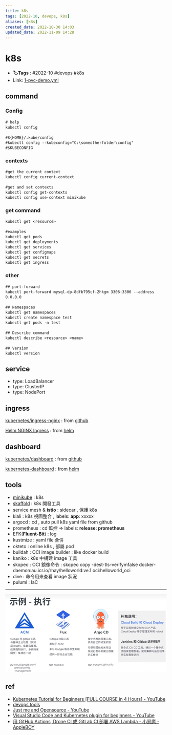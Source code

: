 ```yaml
---
title: k8s
tags: [2022-10, devops, k8s]
aliases: [k8s]
created_date: 2022-10-30 14:03
updated_date: 2022-11-09 14:28
---
```


# k8s

- **🏷️Tags** :   #2022-10 #devops  #k8s 
- Link: [1-pvc-demo.yml](https://raw.githubusercontent.com/yudady/yudady.github.io/main/devops-k8s/k8s-learning/07.pv-pvc/1-pvc-demo.yml)

## command

### Config

```
# help
kubectl config 

#${HOME}/.kube/config
#kubectl config --kubeconfig="C:\someotherfolder\config"
#$KUBECONFIG
```

### contexts

```shell
#get the current context
kubectl config current-context

#get and set contexts
kubectl config get-contexts
kubectl config use-context minikube
```

### get command

```
kubectl get <resource>

#examples
kubectl get pods
kubectl get deployments
kubectl get services
kubectl get configmaps
kubectl get secrets
kubectl get ingress
```

### other

```
## port-forward
kubectl port-forward mysql-dp-8dfb795cf-2hkgm 3306:3306 --address 0.0.0.0

## Namespaces
kubectl get namespaces
kubectl create namespace test
kubectl get pods -n test

## Describe command
kubectl describe <resource> <name>

## Version
kubectl version
```

## service

- type: LoadBalancer  
- type: ClusterIP  
- type: NodePort

## ingress

[kubernetes/ingress-nginx](https://github.com/kubernetes/ingress-nginx) : from [github](../github/000-MOC-GitHub.md)

[Helm NGINX Ingress](https://docs.nginx.com/nginx-ingress-controller/installation/installation-with-helm/) : from [helm](helm.md)

## dashboard

[kubernetes/dashboard](https://github.com/kubernetes/dashboard) : from [github](../github/000-MOC-GitHub.md)

[kubernetes-dashboard](https://artifacthub.io/packages/helm/k8s-dashboard/kubernetes-dashboard) : from [helm](helm.md)

## tools

- [minikube](minikube.md) : k8s
- [skaffold](../skaffold.md) : k8s 開發工具
- service mesh & **istio** : sidecar , 保護 k8s
- kiali :  k8s 視圖整合 , labels:  **app**: xxxxx
- argocd :  cd , auto pull k8s yaml file from github 
- prometheus : cd 監控  =>  labels:  **release: prometheus**
- EFK(**Fluent-Bit**) : log
- kustmize : yaml file 合併
- okteto : online k8s , 部屬 pod
- buildah :  OCI image builder : like docker build
- kaniko : k8s 中構建 image 工具
- skopeo :  OCI 鏡像命令 :  skopeo copy -dest-tls-verifymfalse docker-daemon:au.icr.io/rhay/helloworld:ve.1 oci:helloworld_oci
- dive : 命令用來查看 image 狀況
- pulumi : IaC

---

![](images/k8s-202211061009.png)

## ref

- [Kubernetes Tutorial for Beginners [FULL COURSE in 4 Hours] - YouTube](https://www.youtube.com/watch?v=X48VuDVv0do)
- [devops tools](https://www.youtube.com/watch?v=1id6ERvfozo&list=PLy7NrYWoggjxKDRWLqkd4Kbt84XEerHhB)
- [Just me and Opensource - YouTube](https://www.youtube.com/c/wenkatn-justmeandopensource/playlists)
- [Visual Studio Code and Kubernetes plugin for beginners - YouTube](https://www.youtube.com/watch?v=Si6og3Wa2Hg&t=59s)
- [用 GitHub Actions, Drone CI 或 GitLab CI 部署 AWS Lambda - 小惡魔 - AppleBOY](https://blog.wu-boy.com/2020/10/deploy-lambda-github-actions-drone-ci-gitlab-ci/)
